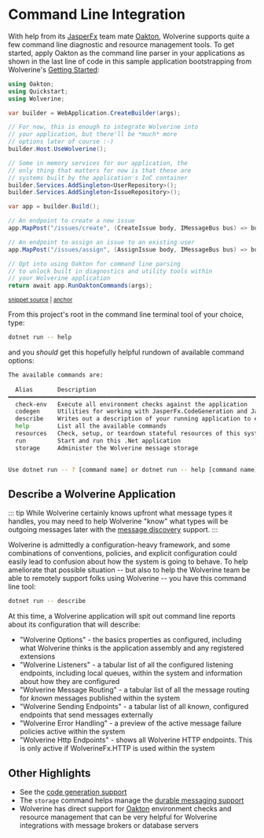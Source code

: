 # Command Line Integration

With help from its [JasperFx](https://github.com/JasperFx) team mate [Oakton](https://jasperfx.github.io/oakton), Wolverine supports quite a few command line diagnostic and resource management
tools. To get started, apply Oakton as the command line parser in your applications as shown in the last line of code in this
sample application bootstrapping from Wolverine's [Getting Started](/tutorials/getting-started):

<!-- snippet: sample_Quickstart_Program -->
<a id='snippet-sample_quickstart_program'></a>
```cs
using Oakton;
using Quickstart;
using Wolverine;

var builder = WebApplication.CreateBuilder(args);

// For now, this is enough to integrate Wolverine into
// your application, but there'll be *much* more
// options later of course :-)
builder.Host.UseWolverine();

// Some in memory services for our application, the
// only thing that matters for now is that these are
// systems built by the application's IoC container
builder.Services.AddSingleton<UserRepository>();
builder.Services.AddSingleton<IssueRepository>();

var app = builder.Build();

// An endpoint to create a new issue
app.MapPost("/issues/create", (CreateIssue body, IMessageBus bus) => bus.InvokeAsync(body));

// An endpoint to assign an issue to an existing user
app.MapPost("/issues/assign", (AssignIssue body, IMessageBus bus) => bus.InvokeAsync(body));

// Opt into using Oakton for command line parsing
// to unlock built in diagnostics and utility tools within
// your Wolverine application
return await app.RunOaktonCommands(args);
```
<sup><a href='https://github.com/JasperFx/wolverine/blob/main/src/Samples/Quickstart/Program.cs#L1-L33' title='Snippet source file'>snippet source</a> | <a href='#snippet-sample_quickstart_program' title='Start of snippet'>anchor</a></sup>
<!-- endSnippet -->

From this project's root in the command line terminal tool of your choice, type:

```bash
dotnet run -- help
```

and you *should* get this hopefully helpful rundown of available command options:

```bash
The available commands are:
                                                                                                    
  Alias       Description                                                                           
━━━━━━━━━━━━━━━━━━━━━━━━━━━━━━━━━━━━━━━━━━━━━━━━━━━━━━━━━━━━━━━━━━━━━━━━━━━━━━━━━━━━━━━━━━━━━━━━━━━━
  check-env   Execute all environment checks against the application                                
  codegen     Utilities for working with JasperFx.CodeGeneration and JasperFx.RuntimeCompiler       
  describe    Writes out a description of your running application to either the console or a file  
  help        List all the available commands                                                       
  resources   Check, setup, or teardown stateful resources of this system                           
  run         Start and run this .Net application                                                   
  storage     Administer the Wolverine message storage                                                       
                                                                                                    

Use dotnet run -- ? [command name] or dotnet run -- help [command name] to see usage help about a specific command

```

## Describe a Wolverine Application

::: tip
While Wolverine certainly knows upfront what message types it handles, you may need to help Wolverine "know" what types
will be outgoing messages later with the [message discovery](/guide/messages.html#message-discovery) support.
:::

Wolverine is admittedly a configuration-heavy framework, and some combinations of conventions, policies, and explicit configuration
could easily lead to confusion about how the system is going to behave. To help ameliorate that possible situation -- but also to help the 
Wolverine team be able to remotely support folks using Wolverine -- you have this command line tool:

```bash
dotnet run -- describe
```

At this time, a Wolverine application will spit out command line reports about its configuration that
will describe:

* "Wolverine Options" - the basics properties as configured, including what Wolverine thinks is the application assembly and any registered extensions
* "Wolverine Listeners" - a tabular list of all the configured listening endpoints, including local queues, within the system and information about how they are configured
* "Wolverine Message Routing" - a tabular list of all the message routing for *known* messages published within the system
* "Wolverine Sending Endpoints" - a tabular list of all *known*, configured endpoints that send messages externally
* "Wolverine Error Handling" - a preview of the active message failure policies active within the system
* "Wolverine Http Endpoints" - shows all Wolverine HTTP endpoints. This is only active if WolverineFx.HTTP is used within the system

## Other Highlights

* See the [code generation support](./codegen)
* The `storage` command helps manage the [durable messaging support](./durability/)
* Wolverine has direct support for [Oakton](https://jasperfx.github.io/oakton) environment checks and resource management that
  can be very helpful for Wolverine integrations with message brokers or database servers





